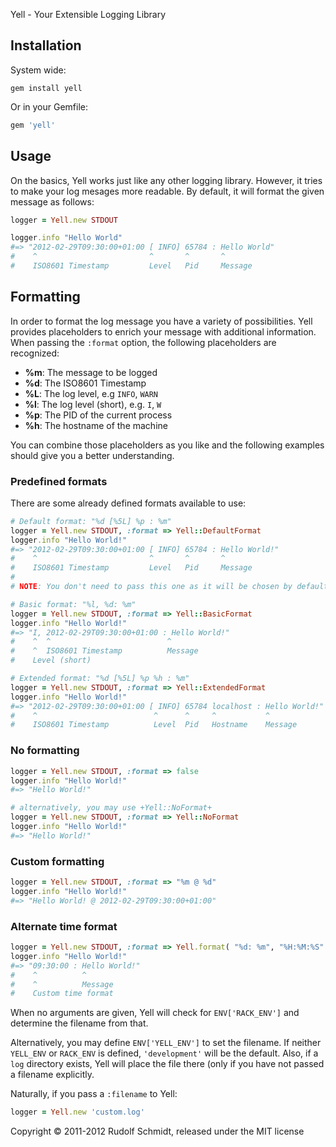 Yell - Your Extensible Logging Library

## Installation

System wide:

```console
gem install yell
```

Or in your Gemfile:

```ruby
gem 'yell'
```

## Usage
On the basics, Yell works just like any other logging library. However, it 
tries to make your log mesages  more readable. By default, it will format the given 
message as follows:

```ruby
logger = Yell.new STDOUT

logger.info "Hello World"
#=> "2012-02-29T09:30:00+01:00 [ INFO] 65784 : Hello World"
#    ^                         ^       ^       ^
#    ISO8601 Timestamp         Level   Pid     Message
```

## Formatting

In order to format the log message you have a variety of possibilities. Yell provides 
placeholders to enrich your message with additional information. When passing 
the `:format` option, the following placeholders are recognized:

* **%m**: The message to be logged
* **%d**: The ISO8601 Timestamp
* **%L**: The log level, e.g `INFO`, `WARN`
* **%l**: The log level (short), e.g. `I`, `W`
* **%p**: The PID of the current process
* **%h**: The hostname of the machine

You can combine those placeholders as you like and the following examples should give 
you a better understanding.

### Predefined formats

There are some already defined formats available to use:

```ruby
# Default format: "%d [%5L] %p : %m"
logger = Yell.new STDOUT, :format => Yell::DefaultFormat
logger.info "Hello World!"
#=> "2012-02-29T09:30:00+01:00 [ INFO] 65784 : Hello World!"
#    ^                         ^       ^       ^
#    ISO8601 Timestamp         Level   Pid     Message
#
# NOTE: You don't need to pass this one as it will be chosen by default

# Basic format: "%l, %d: %m"
logger = Yell.new STDOUT, :format => Yell::BasicFormat
logger.info "Hello World!"
#=> "I, 2012-02-29T09:30:00+01:00 : Hello World!"
#    ^  ^                          ^
#    ^  ISO8601 Timestamp          Message
#    Level (short)

# Extended format: "%d [%5L] %p %h : %m"
logger = Yell.new STDOUT, :format => Yell::ExtendedFormat
logger.info "Hello World!"
#=> "2012-02-29T09:30:00+01:00 [ INFO] 65784 localhost : Hello World!"
#    ^                          ^      ^     ^           ^
#    ISO8601 Timestamp          Level  Pid   Hostname    Message
```

### No formatting

```ruby
logger = Yell.new STDOUT, :format => false
logger.info "Hello World!"
#=> "Hello World!"

# alternatively, you may use +Yell::NoFormat+
logger = Yell.new STDOUT, :format => Yell::NoFormat
logger.info "Hello World!"
#=> "Hello World!"
```

### Custom formatting

```ruby
logger = Yell.new STDOUT, :format => "%m @ %d"
logger.info "Hello World!"
#=> "Hello World! @ 2012-02-29T09:30:00+01:00"
```

### Alternate time format

```ruby
logger = Yell.new STDOUT, :format => Yell.format( "%d: %m", "%H:%M:%S" )
logger.info "Hello World!"
#=> "09:30:00 : Hello World!"
#    ^          ^
#    ^          Message
#    Custom time format
```



When no arguments are given, Yell will check for `ENV['RACK_ENV']` and 
determine the filename from that.

Alternatively, you may define `ENV['YELL_ENV']` to set the filename. If neither 
`YELL_ENV` or `RACK_ENV` is defined, `'development'` will be the default. Also, if a 
`log` directory exists, Yell will place the file there (only if you have not passed
a filename explicitly.

Naturally, if you pass a `:filename` to Yell:

```ruby
logger = Yell.new 'custom.log'
```

Copyright &copy; 2011-2012 Rudolf Schmidt, released under the MIT license

